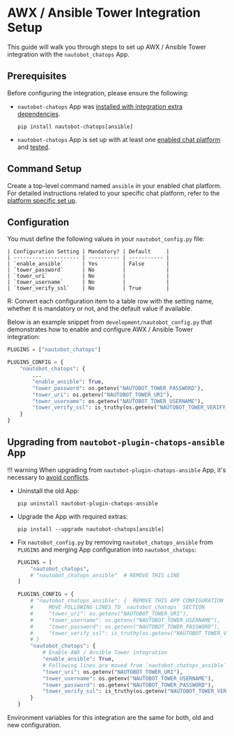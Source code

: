 # AWX / Ansible Tower Integration Setup

This guide will walk you through steps to set up AWX / Ansible Tower integration with the `nautobot_chatops` App.

## Prerequisites

Before configuring the integration, please ensure the following:

- `nautobot-chatops` App was [installed with integration extra dependencies](./index.md#installation-guide).
    ```shell
    pip install nautobot-chatops[ansible]
    ```
- `nautobot-chatops` App is set up with at least one [enabled chat platform](./index.md#chat-platforms-configuration) and [tested](./index.md#test-your-chatbot).

## Command Setup

Create a top-level command named `ansible` in your enabled chat platform. For detailed instructions related to your specific chat platform, refer to the [platform specific set up](./index.md#chat-platforms-configuration).

## Configuration

You must define the following values in your `nautobot_config.py` file:

```
| Configuration Setting | Mandatory? | Default     |
| --------------------- | ---------- | ----------- |
| `enable_ansible`      | Yes        | False       |
| `tower_password`      | No         |             |
| `tower_uri`           | No         |             |
| `tower_username`      | No         |             |
| `tower_verify_ssl`    | No         | True        |
```

R: Convert each configuration item to a table row with the setting name, whether it is mandatory or not, and the default value if available.

Below is an example snippet from `development/nautobot_config.py` that demonstrates how to enable and configure AWX / Ansible Tower integration:

```python
PLUGINS = ["nautobot_chatops"]

PLUGINS_CONFIG = {
    "nautobot_chatops": {
        ...
        "enable_ansible": True,
        "tower_password": os.getenv("NAUTOBOT_TOWER_PASSWORD"),
        "tower_uri": os.getenv("NAUTOBOT_TOWER_URI"),
        "tower_username": os.getenv("NAUTOBOT_TOWER_USERNAME"),
        "tower_verify_ssl": is_truthy(os.getenv("NAUTOBOT_TOWER_VERIFY_SSL", True)),
    }
}
```

## Upgrading from `nautobot-plugin-chatops-ansible` App

!!! warning
    When upgrading from `nautobot-plugin-chatops-ansible` App, it's necessary to [avoid conflicts](index.md#potential-apps-conflicts).

- Uninstall the old App:
    ```shell
    pip uninstall nautobot-plugin-chatops-ansible
    ```
- Upgrade the App with required extras:
    ```shell
    pip install --upgrade nautobot-chatops[ansible]
    ```
- Fix `nautobot_config.py` by removing `nautobot_chatops_ansible` from `PLUGINS` and merging App configuration into `nautobot_chatops`:
    ```python
    PLUGINS = [
        "nautobot_chatops",
        # "nautobot_chatops_ansible"  # REMOVE THIS LINE
    ]

    PLUGINS_CONFIG = {
        # "nautobot_chatops_ansible": {  REMOVE THIS APP CONFIGURATION
        #     MOVE FOLLOWING LINES TO `nautobot_chatops` SECTION
        #     "tower_uri": os.getenv("NAUTOBOT_TOWER_URI"),
        #     "tower_username": os.getenv("NAUTOBOT_TOWER_USERNAME"),
        #     "tower_password": os.getenv("NAUTOBOT_TOWER_PASSWORD"),
        #     "tower_verify_ssl": is_truthy(os.getenv("NAUTOBOT_TOWER_VERIFY_SSL", "true")),
        # }
        "nautobot_chatops": {
            # Enable AWX / Ansible Tower integration
            "enable_ansible": True,
            # Following lines are moved from `nautobot_chatops_ansible`
            "tower_uri": os.getenv("NAUTOBOT_TOWER_URI"),
            "tower_username": os.getenv("NAUTOBOT_TOWER_USERNAME"),
            "tower_password": os.getenv("NAUTOBOT_TOWER_PASSWORD"),
            "tower_verify_ssl": is_truthy(os.getenv("NAUTOBOT_TOWER_VERIFY_SSL", "true")),
        }
    }
    ```

Environment variables for this integration are the same for both, old and new configuration.
